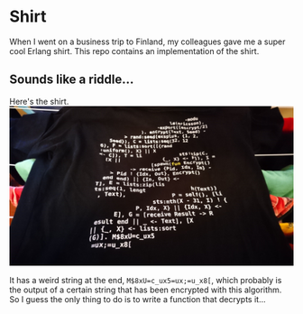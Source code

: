 # Shirt
When I went on a business trip to Finland, my colleagues gave me a super cool Erlang shirt.
This repo contains an implementation of the shirt.

## Sounds like a riddle...
Here's the shirt.
![alt text](https://github.com/gwaerondor/shirt/raw/master/shirt.jpg "The shirt.")

It has a weird string at the end, ```M$8xU=c_ux5=ux;=u_x8[```, which probably is the output of a certain string that has been encrypted with this algorithm. So I guess the only thing to do is to write a function that decrypts it...